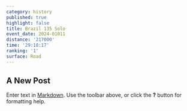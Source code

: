 ```yaml
---
category: history
published: true
highlight: false
title: Brazil 135 Solo
event_date: 2024-01011
distance: '217000'
time: '29:18:17'
ranking: '1'
surface: Road
---
```

## A New Post

Enter text in [Markdown](http://daringfireball.net/projects/markdown/). Use the toolbar above, or click the **?** button for formatting help.
